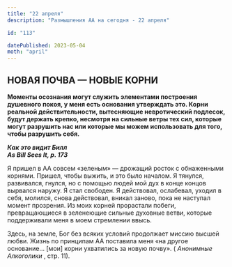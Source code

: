 ```yaml
---
title: "22 апреля"
description: "Размышления АА на сегодня - 22 апреля"

id: "113"

datePublished: 2023-05-04
moth: "april"
---
```


## НОВАЯ ПОЧВА — НОВЫЕ КОРНИ

**Моменты осознания могут служить элементами построения душевного покоя, у
меня есть основания утверждать это. Корни реальной действительности,
вытесняющие невротический подлесок, будут держать крепко, несмотря на сильные
ветры тех сил, которые могут разрушить нас или которые мы можем использовать
для того, чтобы разрушить себя.**

**_Как это видит Билл  
As Bill Sees It, p. 173_**

Я пришел в АА совсем «зеленым» — дрожащий росток с обнаженными корнями.
Пришел, чтобы выжить, и это было началом. Я тянулся, развивался, гнулся, но с
помощью людей мой дух в конце концов вырвался наружу. Я стал свободен. Я
действовал, ослабевал, уходил в себя, молился, снова действовал, вникал
заново, пока не наступал момент прозрения. Из моих корней прорастали побеги,
превращающиеся в зеленеющие сильные духовные ветви, которые поддерживали меня
в моем стремлении ввысь.

Здесь, на земле, Бог без всяких условий продолжает миссию высшей любви. Жизнь
по принципам АА поставила меня «на другое основание… [мои] корни ухватились за
новую почву». ( _Анонимные Алкоголики_ , стр. 11).

